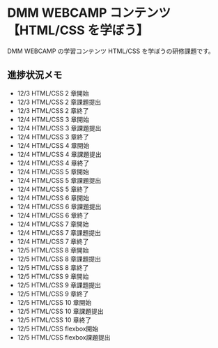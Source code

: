 # DMM WEBCAMP コンテンツ【HTML/CSS を学ぼう】

DMM WEBCAMP の学習コンテンツ HTML/CSS を学ぼうの研修課題です。

## 進捗状況メモ

- 12/3 HTML/CSS 2 章開始
- 12/3 HTML/CSS 2 章課題提出
- 12/3 HTML/CSS 2 章終了
- 12/4 HTML/CSS 3 章開始
- 12/4 HTML/CSS 3 章課題提出
- 12/4 HTML/CSS 3 章終了
- 12/4 HTML/CSS 4 章開始
- 12/4 HTML/CSS 4 章課題提出
- 12/4 HTML/CSS 4 章終了
- 12/4 HTML/CSS 5 章開始
- 12/4 HTML/CSS 5 章課題提出
- 12/4 HTML/CSS 5 章終了
- 12/4 HTML/CSS 6 章開始
- 12/4 HTML/CSS 6 章課題提出
- 12/4 HTML/CSS 6 章終了
- 12/4 HTML/CSS 7 章開始
- 12/4 HTML/CSS 7 章課題提出
- 12/4 HTML/CSS 7 章終了
- 12/5 HTML/CSS 8 章開始
- 12/5 HTML/CSS 8 章課題提出
- 12/5 HTML/CSS 8 章終了
- 12/5 HTML/CSS 9 章開始
- 12/5 HTML/CSS 9 章課題提出
- 12/5 HTML/CSS 9 章終了
- 12/5 HTML/CSS 10 章開始
- 12/5 HTML/CSS 10 章課題提出
- 12/5 HTML/CSS 10 章終了
- 12/5 HTML/CSS flexbox開始
- 12/5 HTML/CSS flexbox課題提出